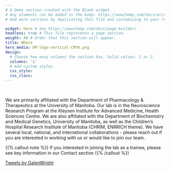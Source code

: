 ```yaml
---
# A Demo section created with the Blank widget.
# Any elements can be added in the body: https://wowchemy.com/docs/writing-markdown-latex/
# Add more sections by duplicating this file and customizing to your requirements.

widget: hero # See https://wowchemy.com/docs/page-builder/
headless: true # This file represents a page section.
weight: 40 # Order that this section will appear.
title: Where
hero_media: UM-logo-vertical-CMYK.png
design:
  # Choose how many columns the section has. Valid values: 1 or 2.
  columns: '1'
  # Add custom styles
  css_style:
  css_class:
---
```


<br>

We are primarily affiliated with the Department of Pharmacology & Therapeutics at the University of Manitoba. Our lab is in the Neuroscience Research Program at the Kleysen Institute for Advanced Medicine, Health Sciences Centre. We are also affiliated with the Department of Biochemistry and Medical Genetics, University of Manitoba, as well as the Children’s Hospital Research Institute of Manitoba (CHRIM, ENRRICH theme). We have several local, national, and international collaborations - please reach out if you are interested in working with us or would like to join our team.

{{% callout note %}}
If you interested in joining the lab as a trainee, please see key information in our Contact section
{{% /callout %}}

<a class="twitter-timeline" data-lang="en" data-width="600" data-height="400" data-theme="dark" href="https://twitter.com/GalenWright?ref_src=twsrc%5Etfw">Tweets by GalenWright</a> <script async src="https://platform.twitter.com/widgets.js" charset="utf-8"></script>
